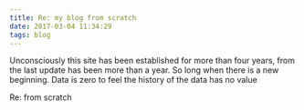 ```yaml
---
title: Re: my blog from scratch
date: 2017-03-04 11:34:29
tags: blog
---
```


Unconsciously this site has been established for more than four years, from the last update has been more than a year.
So long when there is a new beginning.
Data is zero to feel the history of the data has no value

Re: from scratch
